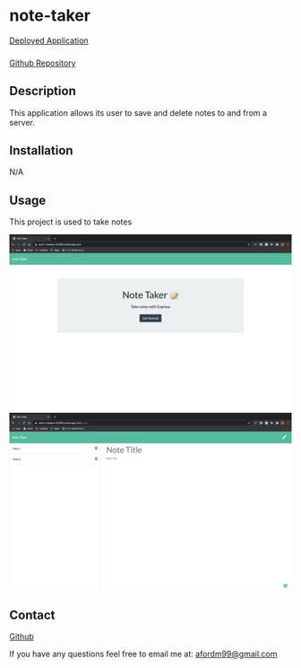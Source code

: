 
# note-taker

  [Deployed Application](https://warm-meadow-81006.herokuapp.com/)
  ###
  [Github Repository](https://github.com/XXLZopes/note-taker)
## Description 
This application allows its user to save and delete notes to and from a server.
## Installation
N/A
## Usage
This project is used to take notes 

![](./images/image.png)
![](./images/image1.png)

## Contact
[Github](https://github.com/XXLZopes)

If you have any questions feel free to email me at: afordm99@gmail.com

